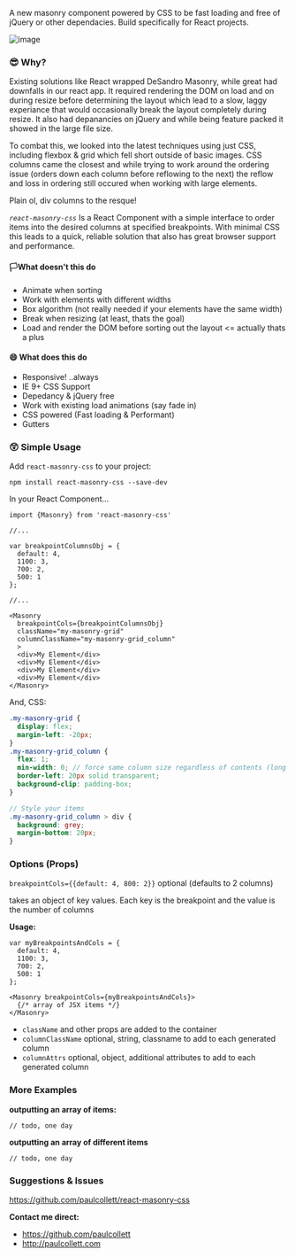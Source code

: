 A new masonry component powered by CSS to be fast loading and free of jQuery or other dependacies. Build specifically for React projects.

![image](https://user-images.githubusercontent.com/1904774/30821174-491e9670-a1d9-11e7-8b18-250d54858c4f.png)

### 😎 Why? 

Existing solutions like React wrapped DeSandro Masonry, while great had downfalls in our react app. It required rendering the DOM on load and on during resize before determining the layout which lead to a slow, laggy experiance that would occasionally break the layout completely during resize. It also had depanancies on jQuery and while being feature packed it showed in the large file size.

To combat this, we looked into the latest techniques using just CSS, including flexbox & grid which fell short outside of basic images. CSS columns came the closest and while trying to work around the ordering issue (orders down each column before reflowing to the next) the reflow and loss in ordering still occured when working with large elements.

Plain ol, div columns to the resque!

*`react-masonry-css`* Is a React Component with a simple interface to order items into the desired columns at specified breakpoints. With minimal CSS this leads to a quick, reliable solution that also has great browser support and performance.

#### 🏳️What doesn't this do

* Animate when sorting
* Work with elements with different widths
* Box algorithm (not really needed if your elements have the same width)
* Break when resizing (at least, thats the goal)
* Load and render the DOM before sorting out the layout <= actually thats a plus

#### 😄 What does this do
* Responsive! ..always
* IE 9+ CSS Support
* Depedancy & jQuery free
* Work with existing load animations (say fade in)
* CSS powered (Fast loading & Performant)
* Gutters


### 😲 Simple Usage

Add `react-masonry-css` to your project:

`npm install react-masonry-css --save-dev`

In your React Component...
```JSX
import {Masonry} from 'react-masonry-css'

//...

var breakpointColumnsObj = {
  default: 4,
  1100: 3,
  700: 2,
  500: 1
};

//...

<Masonry
  breakpointCols={breakpointColumnsObj}
  className="my-masonry-grid"
  columnClassName="my-masonry-grid_column"
  >
  <div>My Element</div>
  <div>My Element</div>
  <div>My Element</div>
  <div>My Element</div>
</Masonry>

```

And, CSS:
```SCSS
.my-masonry-grid {
  display: flex;
  margin-left: -20px;
}
.my-masonry-grid_column {
  flex: 1;
  min-width: 0; // force same column size regardless of contents (long text etc..)
  border-left: 20px solid transparent;
  background-clip: padding-box;
}

// Style your items
.my-masonry-grid_column > div {
  background: grey;
  margin-bottom: 20px;
}
```

### Options (Props)

`breakpointCols={{default: 4, 800: 2}}` optional (defaults to 2 columns)

takes an object of key values. Each key is the breakpoint and the value is the number of columns

**Usage:**

```JSX
var myBreakpointsAndCols = {
  default: 4,
  1100: 3,
  700: 2,
  500: 1
};

<Masonry breakpointCols={myBreakpointsAndCols}>
  {/* array of JSX items */}
</Masonry>
```

* `className` and other props are added to the container
* `columnClassName` optional, string, classname to add to each generated column
* `columnAttrs` optional, object, additional attributes to add to each generated column

### More Examples

**outputting an array of items:**
```JSX
// todo, one day
```

**outputting an array of different items**

```JSX
// todo, one day
```

### Suggestions & Issues
https://github.com/paulcollett/react-masonry-css

**Contact me direct:**
* https://github.com/paulcollett
* http://paulcollett.com
